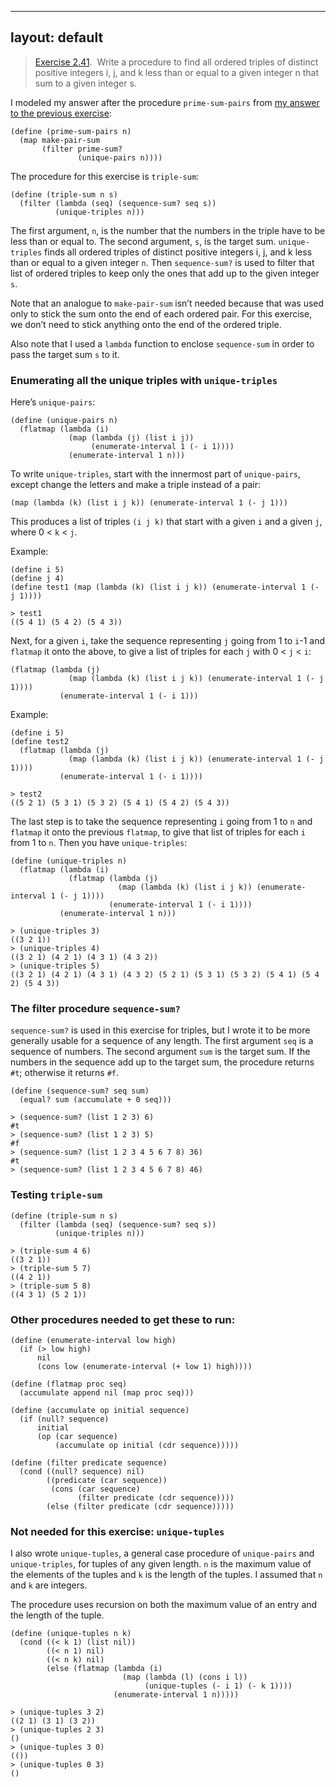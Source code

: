 
---
layout: default
---

> [Exercise 2.41](https://mitpress.mit.edu/sites/default/files/sicp/full-text/book/book-Z-H-15.html#%_thm_2.41).  Write a procedure to find all ordered triples of distinct positive integers i, j, and k less than or equal to a given integer n that sum to a given integer s.

I modeled my answer after the procedure `prime-sum-pairs` from [my answer to the previous exercise](https://aelanteno.github.io/sicp-exercises/exercise-2.40):

```
(define (prime-sum-pairs n)
  (map make-pair-sum
       (filter prime-sum?
               (unique-pairs n))))
```

The procedure for this exercise is `triple-sum`:

```
(define (triple-sum n s)
  (filter (lambda (seq) (sequence-sum? seq s))
          (unique-triples n)))
```

The first argument, `n`, is the number that the numbers in the triple have to be less than or equal to. The second argument, `s`, is the target sum. `unique-triples` finds all ordered triples of distinct positive integers i, j, and k less than or equal to a given integer `n`. Then `sequence-sum?` is used to filter that list of ordered triples to keep only the ones that add up to the given integer `s`.

Note that an analogue to `make-pair-sum` isn’t needed because that was used only to stick the sum onto the end of each ordered pair. For this exercise, we don’t need to stick anything onto the end of the ordered triple.

Also note that I used a `lambda` function to enclose `sequence-sum` in order to pass the target sum `s` to it.

### Enumerating all the unique triples with `unique-triples`

Here’s `unique-pairs`:

```
(define (unique-pairs n)
  (flatmap (lambda (i)
             (map (lambda (j) (list i j))
                  (enumerate-interval 1 (- i 1))))
             (enumerate-interval 1 n)))
```

To write `unique-triples`, start with the innermost part of `unique-pairs`, except change the letters and make a triple instead of a pair:

`(map (lambda (k) (list i j k)) (enumerate-interval 1 (- j 1)))`

This produces a list of triples `(i j k)` that start with a given `i` and a given `j`, where 0 < `k` < `j`.

Example:

```
(define i 5)
(define j 4)
(define test1 (map (lambda (k) (list i j k)) (enumerate-interval 1 (- j 1))))

> test1
((5 4 1) (5 4 2) (5 4 3))
```

Next, for a given `i`, take the sequence representing `j` going from 1 to `i`-1 and `flatmap` it onto the above, to give a list of triples for each `j` with 0 < `j` < `i`:

```
(flatmap (lambda (j)
             (map (lambda (k) (list i j k)) (enumerate-interval 1 (- j 1))))
           (enumerate-interval 1 (- i 1)))
```

Example: 

```
(define i 5)
(define test2
  (flatmap (lambda (j)
             (map (lambda (k) (list i j k)) (enumerate-interval 1 (- j 1))))
           (enumerate-interval 1 (- i 1))))

> test2
((5 2 1) (5 3 1) (5 3 2) (5 4 1) (5 4 2) (5 4 3))
```

The last step is to take the sequence representing `i` going from 1 to `n` and `flatmap` it onto the previous `flatmap`, to give that list of triples for each `i` from 1 to `n`. Then you have `unique-triples`:

```
(define (unique-triples n)
  (flatmap (lambda (i)
             (flatmap (lambda (j)
                        (map (lambda (k) (list i j k)) (enumerate-interval 1 (- j 1))))
                      (enumerate-interval 1 (- i 1))))
           (enumerate-interval 1 n)))

> (unique-triples 3)
((3 2 1))
> (unique-triples 4)
((3 2 1) (4 2 1) (4 3 1) (4 3 2))
> (unique-triples 5)
((3 2 1) (4 2 1) (4 3 1) (4 3 2) (5 2 1) (5 3 1) (5 3 2) (5 4 1) (5 4 2) (5 4 3))
```

### The filter procedure `sequence-sum?`

`sequence-sum?` is used in this exercise for triples, but I wrote it to be more generally usable for a sequence of any length. The first argument `seq` is a sequence of numbers. The second argument `sum` is the target sum. If the numbers in the sequence add up to the target sum, the procedure returns `#t`; otherwise it returns `#f`.

```
(define (sequence-sum? seq sum)
  (equal? sum (accumulate + 0 seq)))

> (sequence-sum? (list 1 2 3) 6)
#t
> (sequence-sum? (list 1 2 3) 5)
#f
> (sequence-sum? (list 1 2 3 4 5 6 7 8) 36)
#t
> (sequence-sum? (list 1 2 3 4 5 6 7 8) 46)
```

### Testing `triple-sum`

```
(define (triple-sum n s)
  (filter (lambda (seq) (sequence-sum? seq s))
          (unique-triples n)))

> (triple-sum 4 6)
((3 2 1))
> (triple-sum 5 7)
((4 2 1))
> (triple-sum 5 8)
((4 3 1) (5 2 1))
```

### Other procedures needed to get these to run:

```
(define (enumerate-interval low high)
  (if (> low high)
      nil
      (cons low (enumerate-interval (+ low 1) high))))

(define (flatmap proc seq)
  (accumulate append nil (map proc seq)))

(define (accumulate op initial sequence)
  (if (null? sequence)
      initial
      (op (car sequence)
          (accumulate op initial (cdr sequence)))))

(define (filter predicate sequence)
  (cond ((null? sequence) nil)
        ((predicate (car sequence))
         (cons (car sequence)
               (filter predicate (cdr sequence))))
        (else (filter predicate (cdr sequence)))))
```

### Not needed for this exercise: `unique-tuples`

I also wrote `unique-tuples`, a general case procedure of `unique-pairs` and `unique-triples`, for tuples of any given length. `n` is the maximum value of the elements of the tuples and `k` is the length of the tuples. I assumed that `n` and `k` are integers.

The procedure uses recursion on both the maximum value of an entry and the length of the tuple.

```
(define (unique-tuples n k)
  (cond ((< k 1) (list nil))
        ((< n 1) nil)
        ((< n k) nil)
        (else (flatmap (lambda (i)
                         (map (lambda (l) (cons i l))
                              (unique-tuples (- i 1) (- k 1))))
                       (enumerate-interval 1 n)))))

> (unique-tuples 3 2)
((2 1) (3 1) (3 2))
> (unique-tuples 2 3)
()
> (unique-tuples 3 0)
(())
> (unique-tuples 0 3)
()
```
